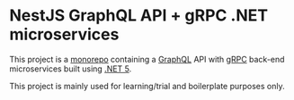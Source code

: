 # NestJS GraphQL API + gRPC .NET microservices

This project is a [monorepo](https://gomonorepo.org/) containing a [GraphQL](https://graphql.org/) API with [gRPC](https://grpc.io/) back-end microservices built using  [.NET 5](https://devblogs.microsoft.com/dotnet/introducing-net-5/).

This project is mainly used for learning/trial and boilerplate purposes only.